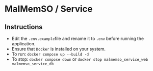 # MalMemSO / Service

## Instructions

- Edit the `.env.example`file and rename it to `.env` before running the application.
- Ensure that `Docker` is installed on your system.
- To run: `docker compose up --build -d`
- To stop: `docker compose down` or `docker stop malmemso_service_web malmemso_service_db`
